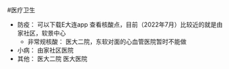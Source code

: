 #医疗卫生

- 防疫： 可以下载E大连app 查看核酸点，目前（2022年7月）比较近的就是由家社区，软景中心
  - 非常规核酸： 医大二院，东软对面的心血管医院暂时不能做
- 小病： 由家社区医院
- 其他： 医大二院  医大医院
